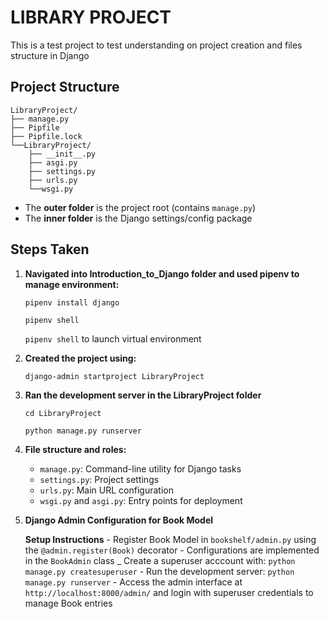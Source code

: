 # LIBRARY PROJECT

This is a test project to test understanding on project creation and files structure in Django

## Project Structure
```
LibraryProject/
├── manage.py 
├── Pipfile 
├── Pipfile.lock 
└──LibraryProject/ 
    ├── __init__.py 
    ├── asgi.py 
    ├── settings.py 
    ├── urls.py 
    └──wsgi.py
```

- The **outer folder** is the project root (contains `manage.py`)
- The **inner folder** is the Django settings/config package

## Steps Taken
1. **Navigated into Introduction_to_Django folder and used pipenv to manage environment:**

    ```
    pipenv install django
    ```
    ```
    pipenv shell
    ``` 

   `pipenv shell` to launch virtual environment

2. **Created the project using:**

    ```
    django-admin startproject LibraryProject
    ```

3. **Ran the development server in the LibraryProject folder**

    ```
    cd LibraryProject
    ```
    ```
    python manage.py runserver
    ```

4. **File structure and roles:**
    - `manage.py`: Command-line utility for Django tasks
    - `settings.py`: Project settings
    - `urls.py`: Main URL configuration
    - `wsgi.py` and `asgi.py`: Entry points for deployment

5. **Django Admin Configuration for Book Model**

    **Setup Instructions**
        - Register Book Model in `bookshelf/admin.py` using the `@admin.register(Book)` decorator
        - Configurations are implemented in the `BookAdmin` class
        _ Create a superuser acccount with:
        ```
        python manage.py createsuperuser
        ```
        - Run the development server:
        ```
        python manage.py runserver
        ```
        - Access the admin interface at `http://localhost:8000/admin/` and login with superuser credentials to     manage Book entries


